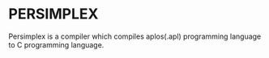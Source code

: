 # PERSIMPLEX
Persimplex is a compiler which compiles aplos(.apl) programming language to C programming language.
